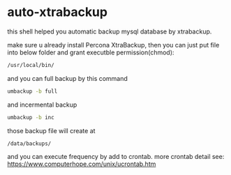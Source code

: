 # auto-xtrabackup
this shell helped you automatic backup mysql database by xtrabackup.

make sure u already install Percona XtraBackup, then you can just put file into below folder and grant executble permission(chmod):
```sh
/usr/local/bin/
```
and you can full backup by this command 
```sh
umbackup -b full
```
and incermental backup
```sh
umbackup -b inc
```
those backup file will create at 
```sh
/data/backups/
```

and you can execute frequency by add to crontab.
more crontab detail see:
https://www.computerhope.com/unix/ucrontab.htm

